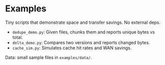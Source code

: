 # Examples

Tiny scripts that demonstrate space and transfer savings. No external deps.

- `dedupe_demo.py`: Given files, chunks them and reports unique bytes vs total.
- `delta_demo.py`: Compares two versions and reports changed bytes.
- `cache_sim.py`: Simulates cache hit rates and WAN savings.

Data: small sample files in `examples/data/`.

